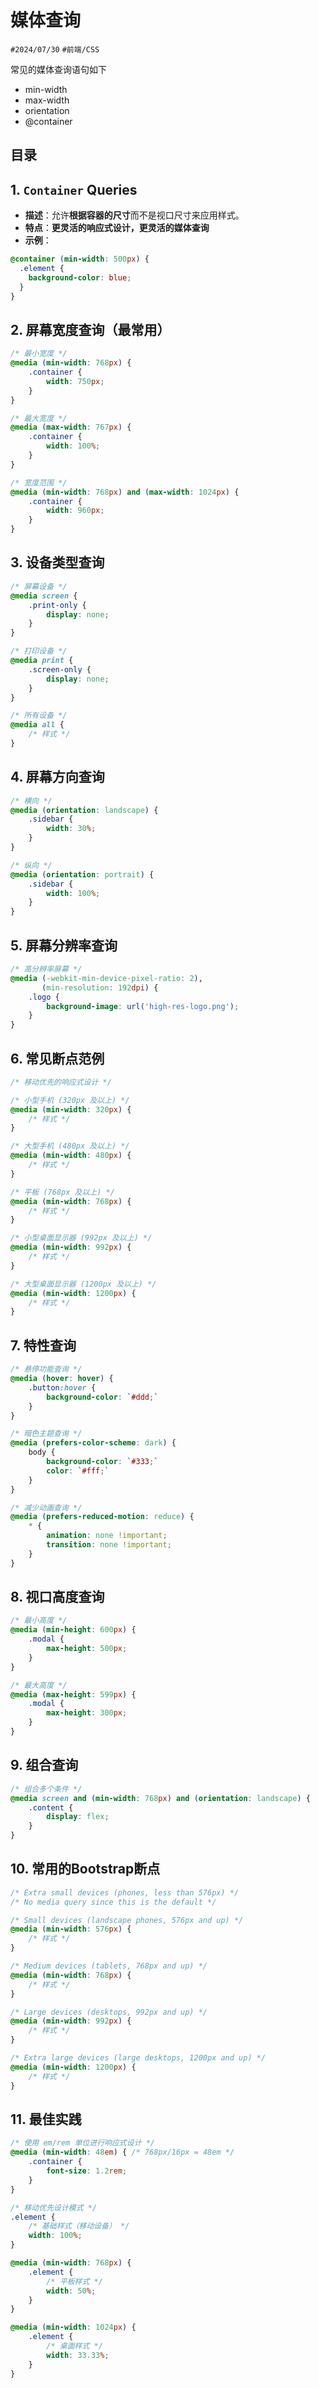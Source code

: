 
# 媒体查询

`#2024/07/30`   `#前端/CSS`  

常见的媒体查询语句如下

- min-width
- max-width
- orientation
- @container


## 目录
<!-- toc -->
 ## 1. `Container` Queries  

- **描述**：允许**根据容器的尺寸**而不是视口尺寸来应用样式。
- **特点**：**更灵活的响应式设计，更灵活的媒体查询**
- **示例**：

```css
@container (min-width: 500px) {
  .element {
    background-color: blue;
  }
}
```

## 2. **屏幕宽度查询（最常用）**
```css
/* 最小宽度 */
@media (min-width: 768px) {
    .container {
        width: 750px;
    }
}

/* 最大宽度 */
@media (max-width: 767px) {
    .container {
        width: 100%;
    }
}

/* 宽度范围 */
@media (min-width: 768px) and (max-width: 1024px) {
    .container {
        width: 960px;
    }
}
```

## 3. **设备类型查询**

```css hl:8
/* 屏幕设备 */
@media screen {
    .print-only {
        display: none;
    }
}

/* 打印设备 */
@media print {
    .screen-only {
        display: none;
    }
}

/* 所有设备 */
@media all {
    /* 样式 */
}
```

## 4. **屏幕方向查询**

```css
/* 横向 */
@media (orientation: landscape) {
    .sidebar {
        width: 30%;
    }
}

/* 纵向 */
@media (orientation: portrait) {
    .sidebar {
        width: 100%;
    }
}
```

## 5. **屏幕分辨率查询**

```css
/* 高分辨率屏幕 */
@media (-webkit-min-device-pixel-ratio: 2),
       (min-resolution: 192dpi) {
    .logo {
        background-image: url('high-res-logo.png');
    }
}
```

## 6. **常见断点范例**

```css
/* 移动优先的响应式设计 */

/* 小型手机 (320px 及以上) */
@media (min-width: 320px) {
    /* 样式 */
}

/* 大型手机 (480px 及以上) */
@media (min-width: 480px) {
    /* 样式 */
}

/* 平板 (768px 及以上) */
@media (min-width: 768px) {
    /* 样式 */
}

/* 小型桌面显示器 (992px 及以上) */
@media (min-width: 992px) {
    /* 样式 */
}

/* 大型桌面显示器 (1200px 及以上) */
@media (min-width: 1200px) {
    /* 样式 */
}
```

## 7. **特性查询**

```css
/* 悬停功能查询 */
@media (hover: hover) {
    .button:hover {
        background-color: `#ddd;`
    }
}

/* 暗色主题查询 */
@media (prefers-color-scheme: dark) {
    body {
        background-color: `#333;`
        color: `#fff;`
    }
}

/* 减少动画查询 */
@media (prefers-reduced-motion: reduce) {
    * {
        animation: none !important;
        transition: none !important;
    }
}
```

## 8. **视口高度查询**

```css
/* 最小高度 */
@media (min-height: 600px) {
    .modal {
        max-height: 500px;
    }
}

/* 最大高度 */
@media (max-height: 599px) {
    .modal {
        max-height: 300px;
    }
}
```

## 9. **组合查询**

```css
/* 组合多个条件 */
@media screen and (min-width: 768px) and (orientation: landscape) {
    .content {
        display: flex;
    }
}
```

## 10. **常用的Bootstrap断点**

```css
/* Extra small devices (phones, less than 576px) */
/* No media query since this is the default */

/* Small devices (landscape phones, 576px and up) */
@media (min-width: 576px) {
    /* 样式 */
}

/* Medium devices (tablets, 768px and up) */
@media (min-width: 768px) {
    /* 样式 */
}

/* Large devices (desktops, 992px and up) */
@media (min-width: 992px) {
    /* 样式 */
}

/* Extra large devices (large desktops, 1200px and up) */
@media (min-width: 1200px) {
    /* 样式 */
}
```

## 11. **最佳实践**

```css
/* 使用 em/rem 单位进行响应式设计 */
@media (min-width: 48em) { /* 768px/16px = 48em */
    .container {
        font-size: 1.2rem;
    }
}

/* 移动优先设计模式 */
.element {
    /* 基础样式（移动设备） */
    width: 100%;
}

@media (min-width: 768px) {
    .element {
        /* 平板样式 */
        width: 50%;
    }
}

@media (min-width: 1024px) {
    .element {
        /* 桌面样式 */
        width: 33.33%;
    }
}
```

